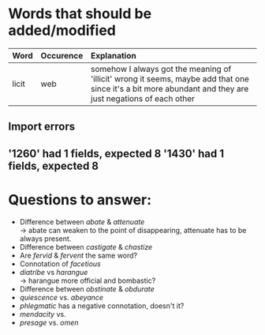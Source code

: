# Words that should be added/modified

| Word              | Occurence | Explanation                                                                                                                                               |
| :---------------- | :-------- | :----------------------                                                                                                                                   |
| licit             | web       | somehow I always got the meaning of 'illicit' wrong it seems, maybe add that one since it's a bit more abundant and they are just negations of each other |

## Import errors
'1260' had 1 fields, expected 8
'1430' had 1 fields, expected 8
----

# Questions to answer:

- Difference between _abate_ & _attenuate_<br />
  → abate can weaken to	 the point of disappearing, attenuate has to be always present.
- Difference between _castigate_ & _chastize_
- Are _fervid_ & _fervent_ the same word?
- Connotation of _facetious_
- _diatribe_ vs _harangue_<br />
  → harangue more official and bombastic?
- Difference between _obstinate_ &  _obdurate_
- _quiescence_ vs. _abeyance_
- _phlegmatic_ has a negative connotation, doesn't it?
- _mendacity_ vs.
- _presage_ vs. _omen_
